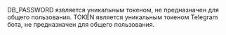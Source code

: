 DB_PASSWORD язвляется уникальным токеном, не предназначен для общего пользования.
TOKEN является уникальным токеном Telegram бота, не предназначен для общего пользования.
